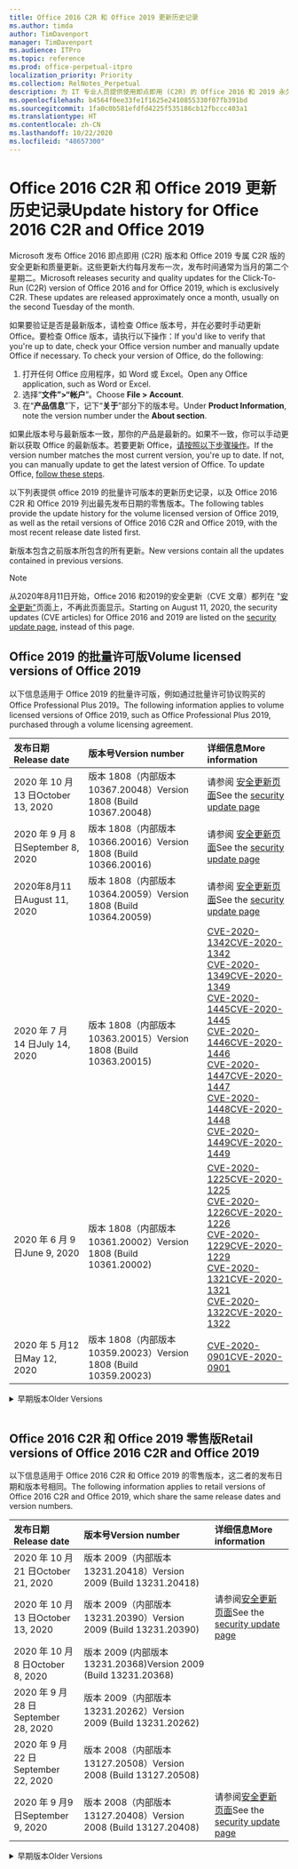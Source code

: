 ```yaml
---
title: Office 2016 C2R 和 Office 2019 更新历史记录
ms.author: timda
author: TimDavenport
manager: TimDavenport
ms.audience: ITPro
ms.topic: reference
ms.prod: office-perpetual-itpro
localization_priority: Priority
ms.collection: RelNotes_Perpetual
description: 为 IT 专业人员提供使用即点即用 (C2R) 的 Office 2016 和 2019 永久版本的更新历史记录
ms.openlocfilehash: b4564f0ee33fe1f1625e2410855330f07fb391bd
ms.sourcegitcommit: 1fa0c0b581efdfd4225f535186cb12fbccc403a1
ms.translationtype: HT
ms.contentlocale: zh-CN
ms.lasthandoff: 10/22/2020
ms.locfileid: "48657300"
---
```

# <a name="update-history-for-office-2016-c2r-and-office-2019"></a><span data-ttu-id="ba77c-103">Office 2016 C2R 和 Office 2019 更新历史记录</span><span class="sxs-lookup"><span data-stu-id="ba77c-103">Update history for Office 2016 C2R and Office 2019</span></span>

<span data-ttu-id="ba77c-p101">Microsoft 发布 Office 2016 即点即用 (C2R) 版本和 Office 2019 专属 C2R 版的安全更新和质量更新。这些更新大约每月发布一次，发布时间通常为当月的第二个星期二。</span><span class="sxs-lookup"><span data-stu-id="ba77c-p101">Microsoft releases security and quality updates for the Click-To-Run (C2R) version of Office 2016 and for Office 2019, which is exclusively C2R. These updates are released approximately once a month, usually on the second Tuesday of the month.</span></span>

<span data-ttu-id="ba77c-p102">如果要验证是否是最新版本，请检查 Office 版本号，并在必要时手动更新 Office。要检查 Office 版本，请执行以下操作：</span><span class="sxs-lookup"><span data-stu-id="ba77c-p102">If you'd like to verify that you're up to date, check your Office version number and manually update Office if necessary. To check your version of Office, do the following:</span></span>

  1.    <span data-ttu-id="ba77c-108">打开任何 Office 应用程序，如 Word 或 Excel。</span><span class="sxs-lookup"><span data-stu-id="ba77c-108">Open any Office application, such as Word or Excel.</span></span>
  2.    <span data-ttu-id="ba77c-109">选择“**文件”>“帐户**”。</span><span class="sxs-lookup"><span data-stu-id="ba77c-109">Choose **File > Account**.</span></span>
  3.    <span data-ttu-id="ba77c-110">在“**产品信息**”下，记下“**关于**”部分下的版本号。</span><span class="sxs-lookup"><span data-stu-id="ba77c-110">Under **Product Information**, note the version number under the **About section**.</span></span>

<span data-ttu-id="ba77c-p103">如果此版本号与最新版本一致，那你的产品是最新的。如果不一致，你可以手动更新以获取 Office 的最新版本。若要更新 Office，[请按照以下步骤操作](https://support.office.com/article/2ab296f3-7f03-43a2-8e50-46de917611c5)。</span><span class="sxs-lookup"><span data-stu-id="ba77c-p103">If the version number matches the most current version, you're up to date. If not, you can manually update to get the latest version of Office. To update Office, [follow these steps](https://support.office.com/article/2ab296f3-7f03-43a2-8e50-46de917611c5).</span></span>


<span data-ttu-id="ba77c-114">以下列表提供 office 2019 的批量许可版本的更新历史记录，以及 Office 2016 C2R 和 Office 2019 列出最先发布日期的零售版本。</span><span class="sxs-lookup"><span data-stu-id="ba77c-114">The following tables provide the update history for the volume licensed version of Office 2019, as well as the retail versions of Office 2016 C2R and Office 2019, with the most recent release date listed first.</span></span>

<span data-ttu-id="ba77c-115">新版本包含之前版本所包含的所有更新。</span><span class="sxs-lookup"><span data-stu-id="ba77c-115">New versions contain all the updates contained in previous versions.</span></span>


 > [!NOTE]
> <span data-ttu-id="ba77c-116">从2020年8月11日开始，Office 2016 和2019的安全更新（CVE 文章）都列在 "[安全更新"](https://docs.microsoft.com/officeupdates/microsoft365-apps-security-updates)页面上，不再此页面显示。</span><span class="sxs-lookup"><span data-stu-id="ba77c-116">Starting on August 11, 2020, the security updates (CVE articles) for Office 2016 and 2019 are listed on the [security update page](https://docs.microsoft.com/officeupdates/microsoft365-apps-security-updates), instead of this page.</span></span> 


## <a name="volume-licensed-versions-of-office-2019"></a><span data-ttu-id="ba77c-117">Office 2019 的批量许可版</span><span class="sxs-lookup"><span data-stu-id="ba77c-117">Volume licensed versions of Office 2019</span></span>
<span data-ttu-id="ba77c-118">以下信息适用于 Office 2019 的批量许可版，例如通过批量许可协议购买的 Office Professional Plus 2019。</span><span class="sxs-lookup"><span data-stu-id="ba77c-118">The following information applies to volume licensed versions of Office 2019, such as Office Professional Plus 2019, purchased through a volume licensing agreement.</span></span>

[//]: # (请勿删除批量许可表开头)


|<span data-ttu-id="ba77c-120">**发布日期**</span><span class="sxs-lookup"><span data-stu-id="ba77c-120">**Release date**</span></span>|<span data-ttu-id="ba77c-121">**版本号**</span><span class="sxs-lookup"><span data-stu-id="ba77c-121">**Version number**</span></span>|<span data-ttu-id="ba77c-122">**详细信息**</span><span class="sxs-lookup"><span data-stu-id="ba77c-122">**More information**</span></span>|
|:-----|:-----|:-----|
|<span data-ttu-id="ba77c-123">2020 年 10 月 13 日</span><span class="sxs-lookup"><span data-stu-id="ba77c-123">October 13, 2020</span></span>|<span data-ttu-id="ba77c-124">版本 1808（内部版本 10367.20048）</span><span class="sxs-lookup"><span data-stu-id="ba77c-124">Version 1808 (Build 10367.20048)</span></span>|<span data-ttu-id="ba77c-125">请参阅 [安全更新页面](https://docs.microsoft.com/officeupdates/microsoft365-apps-security-updates)</span><span class="sxs-lookup"><span data-stu-id="ba77c-125">See the [security update page](https://docs.microsoft.com/officeupdates/microsoft365-apps-security-updates)</span></span>  |
|<span data-ttu-id="ba77c-126">2020 年 9 月 8 日</span><span class="sxs-lookup"><span data-stu-id="ba77c-126">September 8, 2020</span></span>|<span data-ttu-id="ba77c-127">版本 1808（内部版本 10366.20016）</span><span class="sxs-lookup"><span data-stu-id="ba77c-127">Version 1808 (Build 10366.20016)</span></span>|<span data-ttu-id="ba77c-128">请参阅 [安全更新页面](https://docs.microsoft.com/officeupdates/microsoft365-apps-security-updates)</span><span class="sxs-lookup"><span data-stu-id="ba77c-128">See the [security update page](https://docs.microsoft.com/officeupdates/microsoft365-apps-security-updates)</span></span> |
|<span data-ttu-id="ba77c-129">2020年8月11日</span><span class="sxs-lookup"><span data-stu-id="ba77c-129">August 11, 2020</span></span>|<span data-ttu-id="ba77c-130">版本 1808（内部版本 10364.20059）</span><span class="sxs-lookup"><span data-stu-id="ba77c-130">Version 1808 (Build 10364.20059)</span></span>|<span data-ttu-id="ba77c-131">请参阅 [安全更新页面](https://docs.microsoft.com/officeupdates/microsoft365-apps-security-updates)</span><span class="sxs-lookup"><span data-stu-id="ba77c-131">See the [security update page](https://docs.microsoft.com/officeupdates/microsoft365-apps-security-updates)</span></span> |
|<span data-ttu-id="ba77c-132">2020 年 7 月 14 日</span><span class="sxs-lookup"><span data-stu-id="ba77c-132">July 14, 2020</span></span>   |<span data-ttu-id="ba77c-133">版本 1808（内部版本 10363.20015）</span><span class="sxs-lookup"><span data-stu-id="ba77c-133">Version 1808 (Build 10363.20015)</span></span>  |[<span data-ttu-id="ba77c-134">CVE-2020-1342</span><span class="sxs-lookup"><span data-stu-id="ba77c-134">CVE-2020-1342</span></span>](https://portal.msrc.microsoft.com/zh-CN/security-guidance/advisory/CVE-2020-1342) <br/>[<span data-ttu-id="ba77c-135">CVE-2020-1349</span><span class="sxs-lookup"><span data-stu-id="ba77c-135">CVE-2020-1349</span></span>](https://portal.msrc.microsoft.com/zh-CN/security-guidance/advisory/CVE-2020-1349) <br/>[<span data-ttu-id="ba77c-136">CVE-2020-1445</span><span class="sxs-lookup"><span data-stu-id="ba77c-136">CVE-2020-1445</span></span>](https://portal.msrc.microsoft.com/zh-CN/security-guidance/advisory/CVE-2020-1445) <br/>[<span data-ttu-id="ba77c-137">CVE-2020-1446</span><span class="sxs-lookup"><span data-stu-id="ba77c-137">CVE-2020-1446</span></span>](https://portal.msrc.microsoft.com/zh-CN/security-guidance/advisory/CVE-2020-1446) <br/>[<span data-ttu-id="ba77c-138">CVE-2020-1447</span><span class="sxs-lookup"><span data-stu-id="ba77c-138">CVE-2020-1447</span></span>](https://portal.msrc.microsoft.com/zh-CN/security-guidance/advisory/CVE-2020-1447) <br/>[<span data-ttu-id="ba77c-139">CVE-2020-1448</span><span class="sxs-lookup"><span data-stu-id="ba77c-139">CVE-2020-1448</span></span>](https://portal.msrc.microsoft.com/zh-CN/security-guidance/advisory/CVE-2020-1448) <br/>[<span data-ttu-id="ba77c-140">CVE-2020-1449</span><span class="sxs-lookup"><span data-stu-id="ba77c-140">CVE-2020-1449</span></span>](https://portal.msrc.microsoft.com/zh-CN/security-guidance/advisory/CVE-2020-1449) <br/>|
|<span data-ttu-id="ba77c-141">2020 年 6 月 9 日</span><span class="sxs-lookup"><span data-stu-id="ba77c-141">June 9, 2020</span></span>   |<span data-ttu-id="ba77c-142">版本 1808（内部版本 10361.20002）</span><span class="sxs-lookup"><span data-stu-id="ba77c-142">Version 1808 (Build 10361.20002)</span></span>  |[<span data-ttu-id="ba77c-143">CVE-2020-1225</span><span class="sxs-lookup"><span data-stu-id="ba77c-143">CVE-2020-1225</span></span>](https://portal.msrc.microsoft.com/zh-CN/security-guidance/advisory/CVE-2020-1225) <br/> [<span data-ttu-id="ba77c-144">CVE-2020-1226</span><span class="sxs-lookup"><span data-stu-id="ba77c-144">CVE-2020-1226</span></span>](https://portal.msrc.microsoft.com/zh-CN/security-guidance/advisory/CVE-2020-1226) <br/>[<span data-ttu-id="ba77c-145">CVE-2020-1229</span><span class="sxs-lookup"><span data-stu-id="ba77c-145">CVE-2020-1229</span></span>](https://portal.msrc.microsoft.com/zh-CN/security-guidance/advisory/CVE-2020-1229) <br/>[<span data-ttu-id="ba77c-146">CVE-2020-1321</span><span class="sxs-lookup"><span data-stu-id="ba77c-146">CVE-2020-1321</span></span>](https://portal.msrc.microsoft.com/zh-CN/security-guidance/advisory/CVE-2020-1321) <br/>[<span data-ttu-id="ba77c-147">CVE-2020-1322</span><span class="sxs-lookup"><span data-stu-id="ba77c-147">CVE-2020-1322</span></span>](https://portal.msrc.microsoft.com/zh-CN/security-guidance/advisory/CVE-2020-1322) <br/>|
|<span data-ttu-id="ba77c-148">2020 年 5 月12 日</span><span class="sxs-lookup"><span data-stu-id="ba77c-148">May 12, 2020</span></span>   |<span data-ttu-id="ba77c-149">版本 1808（内部版本 10359.20023）</span><span class="sxs-lookup"><span data-stu-id="ba77c-149">Version 1808 (Build 10359.20023)</span></span>  |[<span data-ttu-id="ba77c-150">CVE-2020-0901</span><span class="sxs-lookup"><span data-stu-id="ba77c-150">CVE-2020-0901</span></span>](https://portal.msrc.microsoft.com/zh-CN/security-guidance/advisory/CVE-2020-0901) <br/> |


[//]: # (请勿删除批量许可表结尾)

<details>
<summary><span data-ttu-id="ba77c-152">早期版本</span><span class="sxs-lookup"><span data-stu-id="ba77c-152">Older Versions</span></span></summary>
 

[//]: # (请勿删除批量许可旧表开头)


|<span data-ttu-id="ba77c-154">**发布日期**</span><span class="sxs-lookup"><span data-stu-id="ba77c-154">**Release date**</span></span>|<span data-ttu-id="ba77c-155">**版本号**</span><span class="sxs-lookup"><span data-stu-id="ba77c-155">**Version number**</span></span>|<span data-ttu-id="ba77c-156">**详细信息**</span><span class="sxs-lookup"><span data-stu-id="ba77c-156">**More information**</span></span>|
|:-----|:-----|:-----|
|<span data-ttu-id="ba77c-157">2020 年 4 月 14 日</span><span class="sxs-lookup"><span data-stu-id="ba77c-157">April 14, 2020</span></span>   |<span data-ttu-id="ba77c-158">版本 1808 （内部版本 10358.20061）</span><span class="sxs-lookup"><span data-stu-id="ba77c-158">Version 1808 (Build 10358.20061)</span></span>  |[<span data-ttu-id="ba77c-159">CVE-2020-0760</span><span class="sxs-lookup"><span data-stu-id="ba77c-159">CVE-2020-0760</span></span>](https://portal.msrc.microsoft.com/zh-CN/security-guidance/advisory/CVE-2020-0760) <br/> [<span data-ttu-id="ba77c-160">CVE-2020-0906</span><span class="sxs-lookup"><span data-stu-id="ba77c-160">CVE-2020-0906</span></span>](https://portal.msrc.microsoft.com/zh-CN/security-guidance/advisory/CVE-2020-0906) <br/> [<span data-ttu-id="ba77c-161">CVE-2020-0961</span><span class="sxs-lookup"><span data-stu-id="ba77c-161">CVE-2020-0961</span></span>](https://portal.msrc.microsoft.com/zh-CN/security-guidance/advisory/CVE-2020-0961) <br/> [<span data-ttu-id="ba77c-162">CVE-2020-0980</span><span class="sxs-lookup"><span data-stu-id="ba77c-162">CVE-2020-0980</span></span>](https://portal.msrc.microsoft.com/zh-CN/security-guidance/advisory/CVE-2020-0980) <br/>[<span data-ttu-id="ba77c-163">CVE-2020-0991</span><span class="sxs-lookup"><span data-stu-id="ba77c-163">CVE-2020-0991</span></span>](https://portal.msrc.microsoft.com/zh-CN/security-guidance/advisory/CVE-2020-0991) <br/> |
|<span data-ttu-id="ba77c-164">2020 年 3 月 10 日</span><span class="sxs-lookup"><span data-stu-id="ba77c-164">March 10, 2020</span></span>   |<span data-ttu-id="ba77c-165">版本 1808（内部版本 10357.20081）</span><span class="sxs-lookup"><span data-stu-id="ba77c-165">Version 1808 (Build 10357.20081)</span></span>  |[<span data-ttu-id="ba77c-166">CVE-2020-0850</span><span class="sxs-lookup"><span data-stu-id="ba77c-166">CVE-2020-0850</span></span>](https://portal.msrc.microsoft.com/zh-CN/security-guidance/advisory/CVE-2020-0850) <br/> [<span data-ttu-id="ba77c-167">CVE-2020-0852</span><span class="sxs-lookup"><span data-stu-id="ba77c-167">CVE-2020-0852</span></span>](https://portal.msrc.microsoft.com/zh-CN/security-guidance/advisory/CVE-2020-0852) <br/> [<span data-ttu-id="ba77c-168">CVE-2020-0892</span><span class="sxs-lookup"><span data-stu-id="ba77c-168">CVE-2020-0892</span></span>](https://portal.msrc.microsoft.com/zh-CN/security-guidance/advisory/CVE-2020-0892) <br/>  |
|<span data-ttu-id="ba77c-169">2020 年 2 月 11 日</span><span class="sxs-lookup"><span data-stu-id="ba77c-169">February 11, 2020</span></span>   |<span data-ttu-id="ba77c-170">版本 1808（内部版本 10356.20006）</span><span class="sxs-lookup"><span data-stu-id="ba77c-170">Version 1808 (Build 10356.20006)</span></span>  |[<span data-ttu-id="ba77c-171">CVE-2020-0696</span><span class="sxs-lookup"><span data-stu-id="ba77c-171">CVE-2020-0696</span></span>](https://portal.msrc.microsoft.com/zh-CN/security-guidance/advisory/CVE-2020-0696) <br/> [<span data-ttu-id="ba77c-172">CVE-2020-0759</span><span class="sxs-lookup"><span data-stu-id="ba77c-172">CVE-2020-0759</span></span>](https://portal.msrc.microsoft.com/zh-CN/security-guidance/advisory/CVE-2020-0759) <br/>  |


[//]: # (请勿删除批量许可旧表结尾)

</details>


<br/>

## <a name="retail-versions-of-office-2016-c2r-and-office-2019"></a><span data-ttu-id="ba77c-174">Office 2016 C2R 和 Office 2019 零售版</span><span class="sxs-lookup"><span data-stu-id="ba77c-174">Retail versions of Office 2016 C2R and Office 2019</span></span>
<span data-ttu-id="ba77c-175">以下信息适用于 Office 2016 C2R 和 Office 2019 的零售版本，这二者的发布日期和版本号相同。</span><span class="sxs-lookup"><span data-stu-id="ba77c-175">The following information applies to retail versions of Office 2016 C2R and Office 2019, which share the same release dates and version numbers.</span></span>

[//]: # (请勿删除零售表开头)


|<span data-ttu-id="ba77c-177">**发布日期**</span><span class="sxs-lookup"><span data-stu-id="ba77c-177">**Release date**</span></span>|<span data-ttu-id="ba77c-178">**版本号**</span><span class="sxs-lookup"><span data-stu-id="ba77c-178">**Version number**</span></span>|<span data-ttu-id="ba77c-179">**详细信息**</span><span class="sxs-lookup"><span data-stu-id="ba77c-179">**More information**</span></span>|
|:-----|:-----|:-----|
|<span data-ttu-id="ba77c-180">2020 年 10 月 21 日</span><span class="sxs-lookup"><span data-stu-id="ba77c-180">October 21, 2020</span></span>|<span data-ttu-id="ba77c-181">版本 2009（内部版本 13231.20418）</span><span class="sxs-lookup"><span data-stu-id="ba77c-181">Version 2009 (Build 13231.20418)</span></span>| |
|<span data-ttu-id="ba77c-182">2020 年 10 月 13 日</span><span class="sxs-lookup"><span data-stu-id="ba77c-182">October 13, 2020</span></span>|<span data-ttu-id="ba77c-183">版本 2009（内部版本 13231.20390）</span><span class="sxs-lookup"><span data-stu-id="ba77c-183">Version 2009 (Build 13231.20390)</span></span>|<span data-ttu-id="ba77c-184">请参阅[安全更新页面](https://docs.microsoft.com/officeupdates/microsoft365-apps-security-updates)</span><span class="sxs-lookup"><span data-stu-id="ba77c-184">See the [security update page](https://docs.microsoft.com/officeupdates/microsoft365-apps-security-updates)</span></span>  |
|<span data-ttu-id="ba77c-185">2020 年 10 月 8 日</span><span class="sxs-lookup"><span data-stu-id="ba77c-185">October 8, 2020</span></span>|<span data-ttu-id="ba77c-186">版本 2009 (内部版本 13231.20368)</span><span class="sxs-lookup"><span data-stu-id="ba77c-186">Version 2009 (Build 13231.20368)</span></span>| |
|<span data-ttu-id="ba77c-187">2020 年 9 月 28 日</span><span class="sxs-lookup"><span data-stu-id="ba77c-187">September 28, 2020</span></span>|<span data-ttu-id="ba77c-188">版本 2009（内部版本 13231.20262）</span><span class="sxs-lookup"><span data-stu-id="ba77c-188">Version 2009 (Build 13231.20262)</span></span>| |
|<span data-ttu-id="ba77c-189">2020 年 9 月 22 日</span><span class="sxs-lookup"><span data-stu-id="ba77c-189">September 22, 2020</span></span>|<span data-ttu-id="ba77c-190">版本 2008（内部版本 13127.20508）</span><span class="sxs-lookup"><span data-stu-id="ba77c-190">Version 2008 (Build 13127.20508)</span></span>| |
|<span data-ttu-id="ba77c-191">2020 年 9 月9 日</span><span class="sxs-lookup"><span data-stu-id="ba77c-191">September 9, 2020</span></span>|<span data-ttu-id="ba77c-192">版本 2008（内部版本 13127.20408）</span><span class="sxs-lookup"><span data-stu-id="ba77c-192">Version 2008 (Build 13127.20408)</span></span>|<span data-ttu-id="ba77c-193">请参阅[安全更新页面](https://docs.microsoft.com/officeupdates/microsoft365-apps-security-updates)</span><span class="sxs-lookup"><span data-stu-id="ba77c-193">See the [security update page](https://docs.microsoft.com/officeupdates/microsoft365-apps-security-updates)</span></span> |


[//]: # (请勿删除零售表结尾)

<details>
<summary><span data-ttu-id="ba77c-195">早期版本</span><span class="sxs-lookup"><span data-stu-id="ba77c-195">Older Versions</span></span></summary>
 

[//]: # (请勿删除零售旧表开头)


|<span data-ttu-id="ba77c-197">**发布日期**</span><span class="sxs-lookup"><span data-stu-id="ba77c-197">**Release date**</span></span>|<span data-ttu-id="ba77c-198">**版本号**</span><span class="sxs-lookup"><span data-stu-id="ba77c-198">**Version number**</span></span>|<span data-ttu-id="ba77c-199">**详细信息**</span><span class="sxs-lookup"><span data-stu-id="ba77c-199">**More information**</span></span>|
|:-----|:-----|:-----|
|<span data-ttu-id="ba77c-200">2020 年 8 月 31 日</span><span class="sxs-lookup"><span data-stu-id="ba77c-200">August 31, 2020</span></span>|<span data-ttu-id="ba77c-201">版本 2008（内部版本 13127.20296）</span><span class="sxs-lookup"><span data-stu-id="ba77c-201">Version 2008 (Build 13127.20296)</span></span>| |
|<span data-ttu-id="ba77c-202">2020 年 8 月 25 日</span><span class="sxs-lookup"><span data-stu-id="ba77c-202">August 25, 2020</span></span>|<span data-ttu-id="ba77c-203">版本 2007（内部版本 13029.20460）</span><span class="sxs-lookup"><span data-stu-id="ba77c-203">Version 2007 (Build 13029.20460)</span></span>| |
|<span data-ttu-id="ba77c-204">2020 年 8 月 11 日</span><span class="sxs-lookup"><span data-stu-id="ba77c-204">August 11, 2020</span></span>|<span data-ttu-id="ba77c-205">版本 2007（内部版本 13029.20344）</span><span class="sxs-lookup"><span data-stu-id="ba77c-205">Version 2007 (Build 13029.20344)</span></span>|<span data-ttu-id="ba77c-206">请参阅 [安全更新页面](https://docs.microsoft.com/officeupdates/microsoft365-apps-security-updates)</span><span class="sxs-lookup"><span data-stu-id="ba77c-206">See the [security update page](https://docs.microsoft.com/officeupdates/microsoft365-apps-security-updates)</span></span> |
|<span data-ttu-id="ba77c-207">2020 年 7 月 30 日</span><span class="sxs-lookup"><span data-stu-id="ba77c-207">July 30, 2020</span></span>|<span data-ttu-id="ba77c-208">版本 2007（内部版本 13029.20308）</span><span class="sxs-lookup"><span data-stu-id="ba77c-208">Version 2007 (Build 13029.20308)</span></span>  |<span data-ttu-id="ba77c-209">各种 Bug 和性能修补程序。</span><span class="sxs-lookup"><span data-stu-id="ba77c-209">Various bug and performance fixes.</span></span>  <br/>  |
|<span data-ttu-id="ba77c-210">2020 年 7 月 28 日</span><span class="sxs-lookup"><span data-stu-id="ba77c-210">July 28, 2020</span></span>|<span data-ttu-id="ba77c-211">版本 2006（内部版本 13001.20498）</span><span class="sxs-lookup"><span data-stu-id="ba77c-211">Version 2006 (Build 13001.20498)</span></span>  |<span data-ttu-id="ba77c-212">各种 Bug 和性能修补程序。</span><span class="sxs-lookup"><span data-stu-id="ba77c-212">Various bug and performance fixes.</span></span>  <br/>  |
|<span data-ttu-id="ba77c-213">2020 年 7 月 14 日</span><span class="sxs-lookup"><span data-stu-id="ba77c-213">July 14, 2020</span></span>|<span data-ttu-id="ba77c-214">版本 2006（内部版本 13001.20384）</span><span class="sxs-lookup"><span data-stu-id="ba77c-214">Version 2006 (Build 13001.20384)</span></span>  |[<span data-ttu-id="ba77c-215">CVE-2020-1342</span><span class="sxs-lookup"><span data-stu-id="ba77c-215">CVE-2020-1342</span></span>](https://portal.msrc.microsoft.com/zh-CN/security-guidance/advisory/CVE-2020-1342) <br/>[<span data-ttu-id="ba77c-216">CVE-2020-1349</span><span class="sxs-lookup"><span data-stu-id="ba77c-216">CVE-2020-1349</span></span>](https://portal.msrc.microsoft.com/zh-CN/security-guidance/advisory/CVE-2020-1349) <br/>[<span data-ttu-id="ba77c-217">CVE-2020-1445</span><span class="sxs-lookup"><span data-stu-id="ba77c-217">CVE-2020-1445</span></span>](https://portal.msrc.microsoft.com/zh-CN/security-guidance/advisory/CVE-2020-1445) <br/>[<span data-ttu-id="ba77c-218">CVE-2020-1446</span><span class="sxs-lookup"><span data-stu-id="ba77c-218">CVE-2020-1446</span></span>](https://portal.msrc.microsoft.com/zh-CN/security-guidance/advisory/CVE-2020-1446) <br/>[<span data-ttu-id="ba77c-219">CVE-2020-1447</span><span class="sxs-lookup"><span data-stu-id="ba77c-219">CVE-2020-1447</span></span>](https://portal.msrc.microsoft.com/zh-CN/security-guidance/advisory/CVE-2020-1447) <br/>[<span data-ttu-id="ba77c-220">CVE-2020-1449</span><span class="sxs-lookup"><span data-stu-id="ba77c-220">CVE-2020-1449</span></span>](https://portal.msrc.microsoft.com/zh-CN/security-guidance/advisory/CVE-2020-1449) <br/>[<span data-ttu-id="ba77c-221">CVE-2020-1458</span><span class="sxs-lookup"><span data-stu-id="ba77c-221">CVE-2020-1458</span></span>](https://portal.msrc.microsoft.com/zh-CN/security-guidance/advisory/CVE-2020-1458) <br/>|
|<span data-ttu-id="ba77c-222">2020 年 6 月 30 日</span><span class="sxs-lookup"><span data-stu-id="ba77c-222">June 30, 2020</span></span>|<span data-ttu-id="ba77c-223">版本 2006（内部版本 13001.20266）</span><span class="sxs-lookup"><span data-stu-id="ba77c-223">Version 2006 (Build 13001.20266)</span></span>  |<span data-ttu-id="ba77c-224">各种 Bug 和性能修补程序。</span><span class="sxs-lookup"><span data-stu-id="ba77c-224">Various bug and performance fixes.</span></span>  <br/>  |
|<span data-ttu-id="ba77c-225">2020 年 6 月 24 日</span><span class="sxs-lookup"><span data-stu-id="ba77c-225">June 24, 2020</span></span>|<span data-ttu-id="ba77c-226">版本 2005（内部版本 12827.20470）</span><span class="sxs-lookup"><span data-stu-id="ba77c-226">Version 2005 (Build 12827.20470)</span></span>  |<span data-ttu-id="ba77c-227">各种 Bug 和性能修补程序。</span><span class="sxs-lookup"><span data-stu-id="ba77c-227">Various bug and performance fixes.</span></span>  <br/>  |
|<span data-ttu-id="ba77c-228">2020 年 6 月 9 日</span><span class="sxs-lookup"><span data-stu-id="ba77c-228">June 9, 2020</span></span>|<span data-ttu-id="ba77c-229">版本 2005（内部版本 12827.20336）</span><span class="sxs-lookup"><span data-stu-id="ba77c-229">Version 2005 (Build 12827.20336)</span></span>  |[<span data-ttu-id="ba77c-230">CVE-2020-1225</span><span class="sxs-lookup"><span data-stu-id="ba77c-230">CVE-2020-1225</span></span>](https://portal.msrc.microsoft.com/zh-CN/security-guidance/advisory/CVE-2020-1225)  <br/> [<span data-ttu-id="ba77c-231">CVE-2020-1226</span><span class="sxs-lookup"><span data-stu-id="ba77c-231">CVE-2020-1226</span></span>](https://portal.msrc.microsoft.com/zh-CN/security-guidance/advisory/CVE-2020-1226)  <br/> [<span data-ttu-id="ba77c-232">CVE-2020-1229</span><span class="sxs-lookup"><span data-stu-id="ba77c-232">CVE-2020-1229</span></span>](https://portal.msrc.microsoft.com/zh-CN/security-guidance/advisory/CVE-2020-1229)  <br/> [<span data-ttu-id="ba77c-233">CVE-2020-1321</span><span class="sxs-lookup"><span data-stu-id="ba77c-233">CVE-2020-1321</span></span>](https://portal.msrc.microsoft.com/zh-CN/security-guidance/advisory/CVE-2020-1321)  <br/> [<span data-ttu-id="ba77c-234">CVE-2020-1322</span><span class="sxs-lookup"><span data-stu-id="ba77c-234">CVE-2020-1322</span></span>](https://portal.msrc.microsoft.com/zh-CN/security-guidance/advisory/CVE-2020-1322)  <br/>|
|<span data-ttu-id="ba77c-235">2020 年 6 月 2 日</span><span class="sxs-lookup"><span data-stu-id="ba77c-235">June 2, 2020</span></span>|<span data-ttu-id="ba77c-236">版本 2005（内部版本 12827.20268）</span><span class="sxs-lookup"><span data-stu-id="ba77c-236">Version 2005 (Build 12827.20268)</span></span>  |<span data-ttu-id="ba77c-237">各种 Bug 和性能修补程序。</span><span class="sxs-lookup"><span data-stu-id="ba77c-237">Various bug and performance fixes.</span></span>  <br/>  |
|<span data-ttu-id="ba77c-238">2020 年 5 月 21 日</span><span class="sxs-lookup"><span data-stu-id="ba77c-238">May 21, 2020</span></span>|<span data-ttu-id="ba77c-239">版本 2004（内部版本 12730.20352）</span><span class="sxs-lookup"><span data-stu-id="ba77c-239">Version 2004 (Build 12730.20352)</span></span>  |<span data-ttu-id="ba77c-240">各种 Bug 和性能修补程序。</span><span class="sxs-lookup"><span data-stu-id="ba77c-240">Various bug and performance fixes.</span></span>  <br/>  |
|<span data-ttu-id="ba77c-241">2020 年 5 月12 日</span><span class="sxs-lookup"><span data-stu-id="ba77c-241">May 12, 2020</span></span>|<span data-ttu-id="ba77c-242">版本 2004（内部版本 12730.20270）</span><span class="sxs-lookup"><span data-stu-id="ba77c-242">Version 2004 (Build 12730.20270)</span></span>  |[<span data-ttu-id="ba77c-243">CVE-2020-0901</span><span class="sxs-lookup"><span data-stu-id="ba77c-243">CVE-2020-0901</span></span>](https://portal.msrc.microsoft.com/zh-CN/security-guidance/advisory/CVE-2020-0901)  <br/>  |
|<span data-ttu-id="ba77c-244">2020 年 5 月 4 日</span><span class="sxs-lookup"><span data-stu-id="ba77c-244">May 4, 2020</span></span>|<span data-ttu-id="ba77c-245">版本 2004（内部版本 12730.20250）</span><span class="sxs-lookup"><span data-stu-id="ba77c-245">Version 2004 (Build 12730.20250)</span></span>  |[<span data-ttu-id="ba77c-246">链接</span><span class="sxs-lookup"><span data-stu-id="ba77c-246">Link</span></span>](https://support.microsoft.com/office/excel-word-powerpoint-file-becomes-corrupt-when-opening-a-file-that-contains-a-vba-project-or-after-enabling-a-macro-in-an-open-file-ad6ee6ca-db23-4614-a403-282821eb99f6?ui=en-us&rs=en-us&ad=us)<br/>  |
|<span data-ttu-id="ba77c-247">2020 年 4 月 29 日</span><span class="sxs-lookup"><span data-stu-id="ba77c-247">April 29, 2020</span></span>|<span data-ttu-id="ba77c-248">版本 2004 （内部版本 12730.20236）</span><span class="sxs-lookup"><span data-stu-id="ba77c-248">Version 2004 (Build 12730.20236)</span></span>  |<span data-ttu-id="ba77c-249">各种 Bug 和性能修补程序。</span><span class="sxs-lookup"><span data-stu-id="ba77c-249">Various bug and performance fixes.</span></span> <br/>  |
|<span data-ttu-id="ba77c-250">2020 年 4 月 15 日</span><span class="sxs-lookup"><span data-stu-id="ba77c-250">April 15, 2020</span></span>|<span data-ttu-id="ba77c-251">版本 2003 （内部版本 12624.20466）</span><span class="sxs-lookup"><span data-stu-id="ba77c-251">Version 2003 (Build 12624.20466)</span></span>  |<span data-ttu-id="ba77c-252">各种 Bug 和性能修补程序。</span><span class="sxs-lookup"><span data-stu-id="ba77c-252">Various bug and performance fixes.</span></span> <br/>  |
|<span data-ttu-id="ba77c-253">2020 年 4 月 14 日</span><span class="sxs-lookup"><span data-stu-id="ba77c-253">April 14, 2020</span></span>|<span data-ttu-id="ba77c-254">版本 2003（内部版本 12624.20442）</span><span class="sxs-lookup"><span data-stu-id="ba77c-254">Version 2003 (Build 12624.20442)</span></span>  |[<span data-ttu-id="ba77c-255">CVE-2020-0760</span><span class="sxs-lookup"><span data-stu-id="ba77c-255">CVE-2020-0760</span></span>](https://portal.msrc.microsoft.com/zh-CN/security-guidance/advisory/CVE-2020-0760) <br/> [<span data-ttu-id="ba77c-256">CVE-2020-0906</span><span class="sxs-lookup"><span data-stu-id="ba77c-256">CVE-2020-0906</span></span>](https://portal.msrc.microsoft.com/zh-CN/security-guidance/advisory/CVE-2020-0906) <br/> [<span data-ttu-id="ba77c-257">CVE-2020-0961</span><span class="sxs-lookup"><span data-stu-id="ba77c-257">CVE-2020-0961</span></span>](https://portal.msrc.microsoft.com/zh-CN/security-guidance/advisory/CVE-2020-0961) <br/> [<span data-ttu-id="ba77c-258">CVE-2020-0979</span><span class="sxs-lookup"><span data-stu-id="ba77c-258">CVE-2020-0979</span></span>](https://portal.msrc.microsoft.com/zh-CN/security-guidance/advisory/CVE-2020-0979) <br/> [<span data-ttu-id="ba77c-259">CVE-2020-0980</span><span class="sxs-lookup"><span data-stu-id="ba77c-259">CVE-2020-0980</span></span>](https://portal.msrc.microsoft.com/zh-CN/security-guidance/advisory/CVE-2020-0980) <br/>[<span data-ttu-id="ba77c-260">CVE-2020-0991</span><span class="sxs-lookup"><span data-stu-id="ba77c-260">CVE-2020-0991</span></span>](https://portal.msrc.microsoft.com/zh-CN/security-guidance/advisory/CVE-2020-0991) <br/> |
|<span data-ttu-id="ba77c-261">2020 年 3 月 31 日</span><span class="sxs-lookup"><span data-stu-id="ba77c-261">March 31, 2020</span></span>|<span data-ttu-id="ba77c-262">版本 2003（内部版本 12624.20382）</span><span class="sxs-lookup"><span data-stu-id="ba77c-262">Version 2003 (Build 12624.20382)</span></span>  |<span data-ttu-id="ba77c-263">各种 Bug 和性能修补程序。</span><span class="sxs-lookup"><span data-stu-id="ba77c-263">Various bug and performance fixes.</span></span> <br/>  |
|<span data-ttu-id="ba77c-264">2020 年 3 月25 日</span><span class="sxs-lookup"><span data-stu-id="ba77c-264">March 25, 2020</span></span>|<span data-ttu-id="ba77c-265">版本 2003（内部版本 12624.20320）</span><span class="sxs-lookup"><span data-stu-id="ba77c-265">Version 2003 (Build 12624.20320)</span></span>  |<span data-ttu-id="ba77c-266">各种 Bug 和性能修补程序。</span><span class="sxs-lookup"><span data-stu-id="ba77c-266">Various bug and performance fixes.</span></span> <br/>  |
|<span data-ttu-id="ba77c-267">2020 年 3 月 10 日</span><span class="sxs-lookup"><span data-stu-id="ba77c-267">March 10, 2020</span></span>|<span data-ttu-id="ba77c-268">版本 2002（内部版本 12527.20278）</span><span class="sxs-lookup"><span data-stu-id="ba77c-268">Version 2002 (Build 12527.20278)</span></span>  |[<span data-ttu-id="ba77c-269">CVE-2020-0850</span><span class="sxs-lookup"><span data-stu-id="ba77c-269">CVE-2020-0850</span></span>](https://portal.msrc.microsoft.com/zh-CN/security-guidance/advisory/CVE-2020-0850) <br/> [<span data-ttu-id="ba77c-270">CVE-2020-0851</span><span class="sxs-lookup"><span data-stu-id="ba77c-270">CVE-2020-0851</span></span>](https://portal.msrc.microsoft.com/zh-CN/security-guidance/advisory/CVE-2020-0851) <br/> [<span data-ttu-id="ba77c-271">CVE-2020-0855</span><span class="sxs-lookup"><span data-stu-id="ba77c-271">CVE-2020-0855</span></span>](https://portal.msrc.microsoft.com/zh-CN/security-guidance/advisory/CVE-2020-0855) <br/> [<span data-ttu-id="ba77c-272">CVE-2020-0892</span><span class="sxs-lookup"><span data-stu-id="ba77c-272">CVE-2020-0892</span></span>](https://portal.msrc.microsoft.com/zh-CN/security-guidance/advisory/CVE-2020-0892) <br/>  |
|<span data-ttu-id="ba77c-273">2020 年 3 月 1 日</span><span class="sxs-lookup"><span data-stu-id="ba77c-273">March 1, 2020</span></span>   |<span data-ttu-id="ba77c-274">版本 2002（内部版本 12527.20242）</span><span class="sxs-lookup"><span data-stu-id="ba77c-274">Version 2002 (Build 12527.20242)</span></span>  |<span data-ttu-id="ba77c-275">解决了导致第三方应用程序无法从 Outlook 发送电子邮件的问题。</span><span class="sxs-lookup"><span data-stu-id="ba77c-275">Addresses an issue that caused third party applications to be unable to send email from Outlook.</span></span> <br/>  |


[//]: # (请勿删除零售旧表结尾)


</details>






